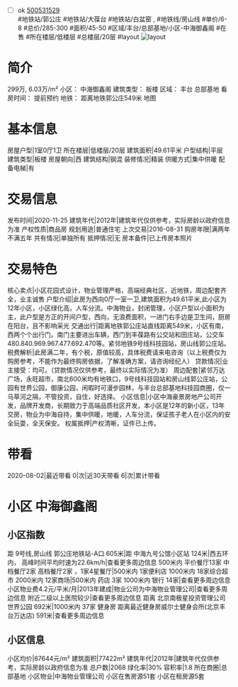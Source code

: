 - [ ] ok [500531529](https://bj.5i5j.com/ershoufang/500531529.html)  
 #地铁站/郭公庄 #地铁站/大葆台 #地铁站/白盆窑 ,  #地铁线/房山线
#单价/6-8 #总价/285-300 #面积/45-50   #区域/丰台/总部基地/小区-中海御鑫阁 #在售 #所在楼层/低楼层 #总楼层/20层 #layout 
![layout](http://image2.5i5j.com//group2/M00/DA/D8/CgqJM159v0mAWQalAAQVY293ay4478.jpg_P5.jpg) 
# 简介 
 299万,  6.03万/m² 
小区： 中海御鑫阁
建筑类型： 板楼
区域： 丰台 总部基地
看房时间： 提前预约
地铁： 距离地铁郭公庄549米 地图
# 基本信息 
 房屋户型|1室0厅1卫
所在楼层|低楼层/20层
建筑面积|49.61平米
户型结构|平层
建筑类型|板楼
房屋朝向|西
建筑结构|钢混
装修情况|精装
供暖方式|集中供暖
配备电梯|有
# 交易信息 
 发布时间|2020-11-25
建筑年代|2012年|建筑年代仅供参考，实际房龄以政府信息为准
产权性质|商品房
规划用途|普通住宅
上次交易|2016-08-31
购房年限|满两年不满五年
共有情况|单独所有
抵押情况|无
房本备件|已上传房本照片
# 交易特色 
 核心卖点|小区花园式设计，物业管理严格，高端经典社区，近地铁，周边配套齐全，业主诚售
户型介绍|此房为西向0厅一室一卫,建筑面积为49.61平米,此小区为12年小区，小区绿化高，人车分流。中海物业，封闭管理，小区户型以小面积为主，此户型是方正的开间户型，西向，无浪费面积，一进门右手边是卫生间，厨房在阳台，且不影响采光
交通出行|距离地铁郭公庄站直线距离549米，小区有南，西两个个出行门。南门主要进出车辆，西门到丰葆路有公交站和田庄站，公交车 480.840.969.967.477.692.470等。紧邻地铁9号线科技园站，房山线郭公庄站。
税费解析|此房满二年，有个税，原值较高，具体税费请来电咨询（以上税费仅为购房参考，不能作为最终购房依据，了解准确方案，请咨询经纪人）
贷款情况|业主接受：均可。（贷款情况仅供参考，最终以实际情况为准）
周边配套|紧邻万达广场，永旺超市，南北600米均有地铁口，9号线科技园站和房山线郭公庄站，公园有世界公园，御康公园，闲暇时可漫步园林，与丰台总部基地科技园商圈，仅一马草河之隔，不管投资，自住，好选择。
小区信息|小区中海豪景房地产公司开发，品牌开发商，长期致力于高端品质社区开发，本小区是12年的新小区，13年交房，物业为中海自持，集中供暖，地暖，人车分流，保证孩子老人在小区内的安全玩耍，全天保安。
权属抵押|产权清晰，证件已上传。
# 带看 
 2020-08-02|最近带看	 0|次|近30天带看	 6|次|累计带看
# 小区 中海御鑫阁
## 小区指数 
 距 9号线,房山线 郭公庄地铁站-A口 605米|距 中海九号公馆小区站 124米|西五环内， 高峰时间平均时速为22.6km/h|查看更多周边信息
500米内 平价餐厅13家
中档餐厅2家
高档餐厅2家 ，1家4星餐厅|500米内 1家便利店
1000米内 18家综合超市
2000米内 12家商场|500米内 药店 3家
1000米内 银行 14家|查看更多周边信息
小区物业费4.2元/平米/月|2013年建成|物业公司为中海物业管理公司|查看更多周边信息
附近二级以上医院较少|查看更多周边信息
距离 北京南极星投资管理公司世界公园 692米|1000米内 37家 健身房
距离最近健身房威尔士健身会所(北京丰台万达店) 591米|查看更多周边信息
## 小区信息 
 小区均价|67644元/m²
建筑面积|77422m²
建筑年代|2012年|建筑年代仅供参考，实际房龄以政府信息为准
总户数|2068
绿化率|30%
容积率|1.8
所在商圈|总部基地
小区物业|中海物业管理公司
小区在售房源51套
小区在租房源5套
